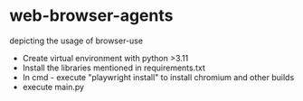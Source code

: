 # web-browser-agents
depicting the usage of browser-use

- Create virtual environment with python >3.11
- Install the libraries mentioned in requirements.txt
- In cmd - execute "playwright install" to install chromium and other builds
- execute main.py
